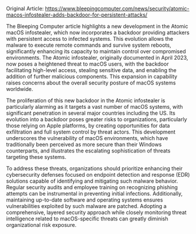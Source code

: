Original Article: https://www.bleepingcomputer.com/news/security/atomic-macos-infostealer-adds-backdoor-for-persistent-attacks/

The Bleeping Computer article highlights a new development in the Atomic macOS infostealer, which now incorporates a backdoor providing attackers with persistent access to infected systems. This evolution allows the malware to execute remote commands and survive system reboots, significantly enhancing its capacity to maintain control over compromised environments. The Atomic infostealer, originally documented in April 2023, now poses a heightened threat to macOS users, with the backdoor facilitating high-level access, stealing sensitive data, and enabling the addition of further malicious components. This expansion in capability raises concerns about the overall security posture of macOS systems worldwide.

The proliferation of this new backdoor in the Atomic infostealer is particularly alarming as it targets a vast number of macOS systems, with significant penetration in several major countries including the US. Its evolution into a backdoor poses greater risks to organizations, particularly those relying on Apple platforms, by creating opportunities for data exfiltration and full system control by threat actors. This development underscores the vulnerability of macOS environments, which have traditionally been perceived as more secure than their Windows counterparts, and illustrates the escalating sophistication of threats targeting these systems.

To address these threats, organizations should prioritize enhancing their cybersecurity defenses focused on endpoint detection and response (EDR) solutions capable of identifying and mitigating such malware behavior. Regular security audits and employee training on recognizing phishing attempts can be instrumental in preventing initial infections. Additionally, maintaining up-to-date software and operating systems ensures vulnerabilities exploited by such malware are patched. Adopting a comprehensive, layered security approach while closely monitoring threat intelligence related to macOS-specific threats can greatly diminish organizational risk exposure.